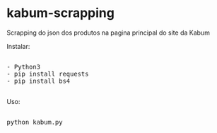 # kabum-scrapping
Scrapping do json dos produtos na pagina principal do site da Kabum

Instalar:

<pre>

- Python3
- pip install requests
- pip install bs4

</pre>

Uso:

<pre>

python kabum.py


</pre>

